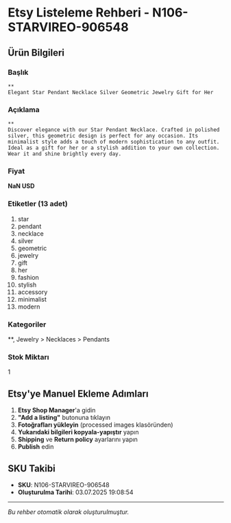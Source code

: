 # Etsy Listeleme Rehberi - N106-STARVIREO-906548

## Ürün Bilgileri

### Başlık
```
**
Elegant Star Pendant Necklace Silver Geometric Jewelry Gift for Her
```

### Açıklama
```
**
Discover elegance with our Star Pendant Necklace. Crafted in polished silver, this geometric design is perfect for any occasion. Its minimalist style adds a touch of modern sophistication to any outfit. Ideal as a gift for her or a stylish addition to your own collection. Wear it and shine brightly every day.
```

### Fiyat
**NaN USD**

### Etiketler (13 adet)
1. star
2. pendant
3. necklace
4. silver
5. geometric
6. jewelry
7. gift
8. her
9. fashion
10. stylish
11. accessory
12. minimalist
13. modern

### Kategoriler
**, Jewelry > Necklaces > Pendants

### Stok Miktarı
1

## Etsy'ye Manuel Ekleme Adımları

1. **Etsy Shop Manager**'a gidin
2. **"Add a listing"** butonuna tıklayın
3. **Fotoğrafları yükleyin** (processed images klasöründen)
4. **Yukarıdaki bilgileri kopyala-yapıştır** yapın
5. **Shipping** ve **Return policy** ayarlarını yapın
6. **Publish** edin

## SKU Takibi
- **SKU**: N106-STARVIREO-906548
- **Oluşturulma Tarihi**: 03.07.2025 19:08:54

---
*Bu rehber otomatik olarak oluşturulmuştur.*
